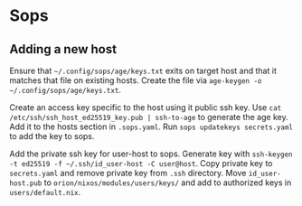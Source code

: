 # Sops

## Adding a new host

Ensure that `~/.config/sops/age/keys.txt` exits on target host and that it matches that file on existing hosts.
Create the file via `age-keygen -o ~/.config/sops/age/keys.txt`.

Create an access key specific to the host using it public ssh key.
Use `cat /etc/ssh/ssh_host_ed25519_key.pub | ssh-to-age` to generate the age key.
Add it to the hosts section in `.sops.yaml`.
Run `sops updatekeys secrets.yaml` to add the key to sops.

Add the private ssh key for user-host to sops.
Generate key with `ssh-keygen -t ed25519 -f ~/.ssh/id_user-host -C user@host`.
Copy private key to `secrets.yaml` and remove private key from `.ssh` directory.
Move `id_user-host.pub` to `orion/nixos/modules/users/keys/` and add to authorized keys in `users/default.nix`.
